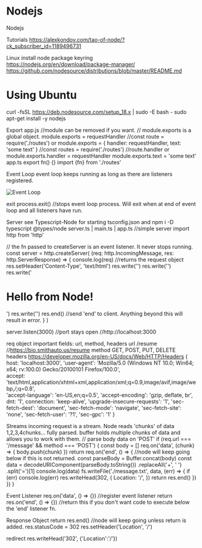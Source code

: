 # Nodejs

Nodejs

Tutorials
https://alexkondov.com/tao-of-node/?ck_subscriber_id=1189496731

Linux install node package keyring
https://nodejs.org/en/download/package-manager/
https://github.com/nodesource/distributions/blob/master/README.md

# Using Ubuntu

curl -fsSL https://deb.nodesource.com/setup_18.x | sudo -E bash -
sudo apt-get install -y nodejs

Export
app.js //module can be removed if you want.
// module.exports is a global object.
module.exports = requestHandler //const route = require('./routes')
or
module.exports = {
handler: requestHandler,
text: 'some text'
} //const routes = require('./routes') //route.handler
or
module.exports.handler = requestHandler
module.exports.text = 'some text'
app.ts
export fn() {}
import {fn} from './routes'

Event Loop
event loop keeps running as long as there are listeners registered.

![Event Loop]('./images/EventLoop.png')

exit
process.exit() //stops event loop process. Will exit when at end of event loop and all listeners have run.

Server
see Typescript-Node for starting tsconfig.json and npm i -D typescript @types/node
server.ts | main.ts | app.ts //simple server
import http from 'http'

// the fn passed to createServer is an event listener. It never stops running.
const server = http.createServer(
(req: http.IncomingMessage, res: http.ServerResponse) => {
console.log(req) //returns the request object
res.setHeader('Content-Type', 'text/html')
res.write('<html>')
res.write('<head><title>Node.js Server</title></head>')
res.write('<body><h1>Hello from Node!</h1></body>')
res.write('</html>')
res.end() //send 'end' to client. Anything beyond this will result in error.
}
)

server.listen(3000) //port stays open //http://localhost:3000

req object
important fields: url, method, headers
url
/resume //https://bio.smithauto.us/resume
method
GET, POST, PUT, DELETE
headers
https://developer.mozilla.org/en-US/docs/Web/HTTP/Headers
{
host: 'localhost:3000',
'user-agent': 'Mozilla/5.0 (Windows NT 10.0; Win64; x64; rv:100.0) Gecko/20100101 Firefox/100.0',  
 accept: 'text/html,application/xhtml+xml,application/xml;q=0.9,image/avif,image/webp,_/_;q=0.8',  
 'accept-language': 'en-US,en;q=0.5',
'accept-encoding': 'gzip, deflate, br',
dnt: '1',
connection: 'keep-alive',
'upgrade-insecure-requests': '1',
'sec-fetch-dest': 'document',
'sec-fetch-mode': 'navigate',
'sec-fetch-site': 'none',
'sec-fetch-user': '?1',
'sec-gpc': '1'
}

Streams
incoming request is a stream. Node reads 'chunks' of data 1,2,3,4chunks... fully parsed.
buffer
holds multiple chunks of data and allows you to work with them.
// parse body data on 'POST'
if (req.url === '/message' && method === 'POST') {
const body = []
req.on('data', (chunk) => {
body.push(chunk)
})
return req.on('end', () => { //node will keep going below if this is not returned.
const parseBody = Buffer.concat(body)
const data = decodeURIComponent(parseBody.toString())
.replaceAll('+', ' ')
.split('=')[1]
console.log(data)
fs.writeFile('./message.txt', data, (err) => {
if (err) console.log(err)
res.writeHead(302, {
Location: '/',
})
return res.end()
})
})
}

Event Listener
req.on('data', () => {}) //register event listener
return res.on('end', () => {}) //return this if you don't want code to execute below the 'end' listener fn.

Response Object
return res.end() //node will keep going unless return is added.
res.statusCode = 302
res.setHeader('Location', '/')

redirect
res.writeHead('302', {'Location':'/'})
